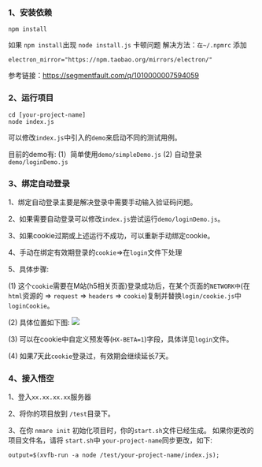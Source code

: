 

### 1、安装依赖

```
npm install 
```
如果 `npm install`出现 `node install.js` 卡顿问题
解决方法：`在~/.npmrc` 添加
```
electron_mirror="https://npm.taobao.org/mirrors/electron/"
```
参考链接：https://segmentfault.com/q/1010000007594059

### 2、运行项目
```
cd [your-project-name]
node index.js
```

可以修改`index.js`中引入的`demo`来启动不同的测试用例。

目前的demo有: (1）简单使用`demo/simpleDemo.js` (2) 自动登录`demo/loginDemo.js`

### 3、绑定自动登录

1、绑定自动登录主要是解决登录中需要手动输入验证码问题。

2、如果需要自动登录可以修改`index.js`尝试运行`demo/loginDemo.js`。

3、如果cookie过期或上述运行不成功，可以重新手动绑定cookie。

4、手动在绑定有效期登录的`cookie`=>在`login`文件下处理

5、具体步骤:

  (1) 这个`cookie`需要在M站(h5相关页面)登录成功后，在某个页面的`NETWORK中`(在`html`资源的 => `request` => `headers` => `cookie`)复制并替换`login/cookie.js`中`loginCookie`。

  (2) 具体位置如下图:
 ![](http://h0.hucdn.com/open/201752/85acb1e43200b4c4_800x414.png)

  (3) 可以在cookie中自定义预发等(`HX-BETA=1`)字段，具体详见`login`文件。

  (4) 如果7天此`cookie`登录过，有效期会继续延长7天。

### 4、接入悟空

1、登入`xx.xx.xx.xx`服务器

2、将你的项目放到 `/test`目录下。

3、在你 `nmare init` 初始化项目时，你的`start.sh`文件已经生成。
如果你更改的项目文件名，请将 `start.sh`中 `your-project-name`同步更改，如下:
```
output=$(xvfb-run -a node /test/your-project-name/index.js);
```

